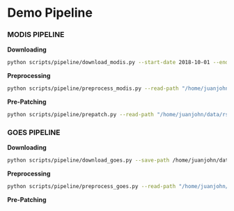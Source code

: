 # Demo Pipeline

### MODIS PIPELINE

**Downloading**

```bash
python scripts/pipeline/download_modis.py --start-date 2018-10-01 --end-date 2018-10-05 --save-path /home/juanjohn/data/rs/modis/raw
```

**Preprocessing**

```bash
python scripts/pipeline/preprocess_modis.py --read-path "/home/juanjohn/data/rs/modis/raw/modis" --save-path "/home/juanjohn/data/rs/modis/analysis"
```

**Pre-Patching**

```bash
python scripts/pipeline/prepatch.py --read-path "/home/juanjohn/data/rs/modis/analysis"  --save-path "/home/juanjohn/data/rs/modis/mlready"
```


### GOES PIPELINE

**Downloading**

```bash
python scripts/pipeline/download_goes.py --save-path /home/juanjohn/data/rs/goes
```

**Preprocessing**

```bash
python scripts/pipeline/preprocess_goes.py --read-path "/home/juanjohn/data/rs/goes16/raw/noaa-goes16/" --save-path "/home/juanjohn/data/rs/goes16/analysis"
```


**Pre-Patching**